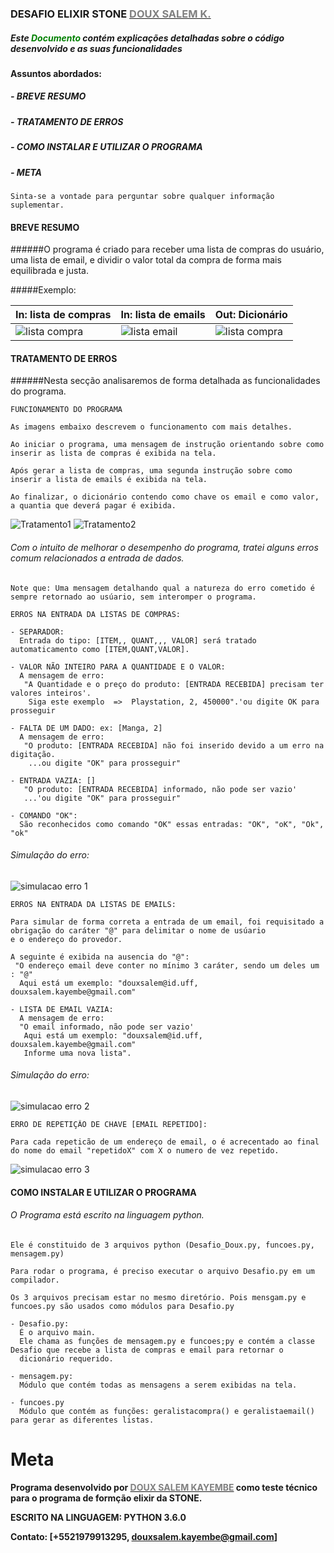 ### DESAFIO ELIXIR STONE [<span style="color:gray">DOUX SALEM K.</span>][linkdomeusite]

##### **_Este <span style="color:green">Documento</span> contém explicações detalhadas sobre o código desenvolvido e as suas funcionalidades_**

**Assuntos abordados:**
##### - BREVE RESUMO
##### - TRATAMENTO DE ERROS
##### - COMO INSTALAR E UTILIZAR O PROGRAMA
##### - META

```
Sinta-se a vontade para perguntar sobre qualquer informação suplementar.
```

#### **BREVE RESUMO**

######O programa é criado para receber uma lista de compras do usuário, uma lista de email, e dividir o valor total da compra de forma mais equilibrada e justa.

#####Exemplo:


In: lista de compras| In: lista de emails| Out: Dicionário 
--------|-|-------
![lista compra](imagem/listacompra1.jpg)|![lista email](imagem/listaemail1.png)|![lista compra](imagem/Dic1.jpg)


#### **TRATAMENTO DE ERROS**

######Nesta secção analisaremos de forma detalhada as funcionalidades do programa.

```
FUNCIONAMENTO DO PROGRAMA

As imagens embaixo descrevem o funcionamento com mais detalhes.

Ao iniciar o programa, uma mensagem de instrução orientando sobre como inserir as lista de compras é exibida na tela.

Após gerar a lista de compras, uma segunda instrução sobre como inserir a lista de emails é exibida na tela.

Ao finalizar, o dicionário contendo como chave os email e como valor, a quantia que deverá pagar é exibida.
```
![Tratamento1](imagem/tratamento1.jpg)
![Tratamento2](imagem/tratamento2.jpg)


###### Com o intuito de melhorar o desempenho do programa, tratei alguns erros comum relacionados a entrada de dados.

```
Note que: Uma mensagem detalhando qual a natureza do erro cometido é sempre retornado ao usúario, sem interomper o programa.
```
```
ERROS NA ENTRADA DA LISTAS DE COMPRAS:

- SEPARADOR:
  Entrada do tipo: [ITEM,, QUANT,,, VALOR] será tratado automaticamento como [ITEM,QUANT,VALOR].

- VALOR NÃO INTEIRO PARA A QUANTIDADE E O VALOR:
  A mensagem de erro:
   "A Quantidade e o preço do produto: [ENTRADA RECEBIDA] precisam ter valores inteiros'.
    Siga este exemplo  =>  Playstation, 2, 450000".'ou digite OK para prosseguir

- FALTA DE UM DADO: ex: [Manga, 2]
  A mensagem de erro:
   "O produto: [ENTRADA RECEBIDA] não foi inserido devido a um erro na digitação.
    ...ou digite "OK" para prosseguir"

- ENTRADA VAZIA: [] 
   "O produto: [ENTRADA RECEBIDA] informado, não pode ser vazio'
   ...'ou digite "OK" para prosseguir"

- COMANDO "OK":
  São reconhecidos como comando "OK" essas entradas: "OK", "oK", "Ok", "ok"
```
###### Simulação do erro:

![simulacao erro 1](imagem/simulacaoerro1.jpg)


```
ERROS NA ENTRADA DA LISTAS DE EMAILS:

Para simular de forma correta a entrada de um email, foi requisitado a obrigação do caráter "@" para delimitar o nome de usúario
e o endereço do provedor.

A seguinte é exibida na ausencia do "@":
 "O endereço email deve conter no mínimo 3 caráter, sendo um deles um : "@"
  Aqui está um exemplo: "douxsalem@id.uff, douxsalem.kayembe@gmail.com"

- LISTA DE EMAIL VAZIA:
  A mensagem de erro:
  "O email informado, não pode ser vazio'
   Aqui está um exemplo: "douxsalem@id.uff, douxsalem.kayembe@gmail.com"
   Informe uma nova lista".

```
###### Simulação do erro:

![simulacao erro 2](imagem/simulacaoerro2.jpg)

```
ERRO DE REPETIÇÂO DE CHAVE [EMAIL REPETIDO]:

Para cada repeticão de um endereço de email, o é acrecentado ao final do nome do email "repetidoX" com X o numero de vez repetido.
```
![simulacao erro 3](imagem/simulacaoerro3.jpg)

#### **COMO INSTALAR E UTILIZAR O PROGRAMA**
###### O Programa está escrito na linguagem python.
```
Ele é constituido de 3 arquivos python (Desafio_Doux.py, funcoes.py, mensagem.py)

Para rodar o programa, é preciso executar o arquivo Desafio.py em um compilador.

Os 3 arquivos precisam estar no mesmo diretório. Pois mensgam.py e funcoes.py são usados como módulos para Desafio.py

- Desafio.py:
  É o arquivo main.
  Ele chama as funções de mensagem.py e funcoes;py e contém a classe Desafio que recebe a lista de compras e email para retornar o
  dicionário requerido.
 
- mensagem.py:
  Módulo que contém todas as mensagens a serem exibidas na tela.

- funcoes.py
  Módulo que contém as funções: geralistacompra() e geralistaemail() para gerar as diferentes listas.

```





# Meta

**Programa desenvolvido por [<span style="color:gray">DOUX SALEM KAYEMBE</span>][linkdomeusite] como teste técnico para o programa de formção elixir da STONE.**

**ESCRITO NA LINGUAGEM: PYTHON 3.6.0**

**Contato: [+5521979913295, douxsalem.kayembe@gmail.com]**

[linkdomeusite]: https://douxsalemk.github.io/